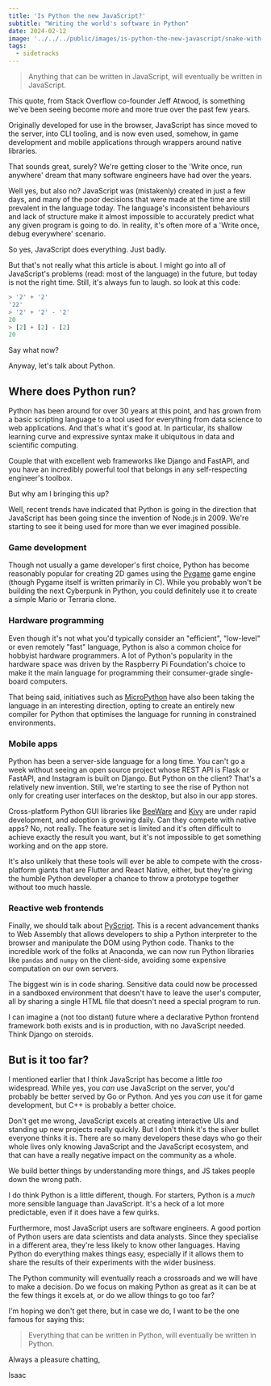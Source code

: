 ```yaml
---
title: 'Is Python the new JavaScript?'
subtitle: "Writing the world's software in Python"
date: 2024-02-12
image: '../../../public/images/is-python-the-new-javascript/snake-with-laptop.webp'
tags:
  - sidetracks
---
```


> Anything that can be written in JavaScript, will eventually be written in JavaScript.

This quote, from Stack Overflow co-founder Jeff Atwood, is something we've been seeing become more and more true over the past few years.

Originally developed for use in the browser, JavaScript has since moved to the server, into CLI tooling, and is now even used, somehow, in game development and mobile applications through wrappers around native libraries.

That sounds great, surely? We're getting closer to the 'Write once, run anywhere' dream that many software engineers have had over the years.

Well yes, but also no? JavaScript was (mistakenly) created in just a few days, and many of the poor decisions that were made at the time are still prevalent in the language today. The language's inconsistent behaviours and lack of structure make it almost impossible to accurately predict what any given program is going to do. In reality, it's often more of a 'Write once, debug everywhere' scenario.

So yes, JavaScript does everything. Just badly.

But that's not really what this article is about. I might go into all of JavaScript's problems (read: most of the language) in the future, but today is not the right time. Still, it's always fun to laugh. so look at this code:

```js
> '2' + '2'
'22'
> '2' + '2' - '2'
20
> [2] + [2] - [2]
20
```

Say what now?

Anyway, let's talk about Python.

## Where does Python run?

Python has been around for over 30 years at this point, and has grown from a basic scripting language to a tool used for everything from data science to web applications. And that's what it's good at. In particular, its shallow learning curve and expressive syntax make it ubiquitous in data and scientific computing.

Couple that with excellent web frameworks like Django and FastAPI, and you have an incredibly powerful tool that belongs in any self-respecting engineer's toolbox.

But why am I bringing this up?

Well, recent trends have indicated that Python is going in the direction that JavaScript has been going since the invention of Node.js in 2009. We're starting to see it being used for more than we ever imagined possible.

### Game development

Though not usually a game developer's first choice, Python has become reasonably popular for creating 2D games using the [Pygame](pygame.org) game engine (though Pygame itself is written primarily in C). While you probably won't be building the next Cyberpunk in Python, you could definitely use it to create a simple Mario or Terraria clone.

### Hardware programming

Even though it's not what you'd typically consider an "efficient", "low-level" or even remotely "fast" language, Python is also a common choice for hobbyist hardware programmers. A lot of Python's popularity in the hardware space was driven by the Raspberry Pi Foundation's choice to make it the main language for programming their consumer-grade single-board computers.

That being said, initiatives such as [MicroPython](https://micropython.org/) have also been taking the language in an interesting direction, opting to create an entirely new compiler for Python that optimises the language for running in constrained environments.

### Mobile apps

Python has been a server-side language for a long time. You can't go a week without seeing an open source project whose REST API is Flask or FastAPI, and Instagram is built on Django. But Python on the client? That's a relatively new invention. Still, we're starting to see the rise of Python not only for creating user interfaces on the desktop, but also in our app stores.

Cross-platform Python GUI libraries like [BeeWare](https://beeware.org) and [Kivy](kivy.org) are under rapid development, and adoption is growing daily. Can they compete with native apps? No, not really. The feature set is limited and it's often difficult to achieve exactly the result you want, but it's not impossible to get something working and on the app store.

It's also unlikely that these tools will ever be able to compete with the cross-platform giants that are Flutter and React Native, either, but they're giving the humble Python developer a chance to throw a prototype together without too much hassle.

### Reactive web frontends

Finally, we should talk about [PyScript](pyscript.net). This is a recent advancement thanks to Web Assembly that allows developers to ship a Python interpreter to the browser and manipulate the DOM using Python code. Thanks to the incredible work of the folks at Anaconda, we can now run Python libraries like `pandas` and `numpy` on the client-side, avoiding some expensive computation on our own servers.

The biggest win is in code sharing. Sensitive data could now be processed in a sandboxed environment that doesn't have to leave the user's computer, all by sharing a single HTML file that doesn't need a special program to run.

I can imagine a (not too distant) future where a declarative Python frontend framework both exists and is in production, with no JavaScript needed. Think Django on steroids.

## But is it too far?

I mentioned earlier that I think JavaScript has become a little _too_ widespread. While yes, you _can_ use JavaScript on the server, you'd probably be better served by Go or Python. And yes you _can_ use it for game development, but C++ is probably a better choice.

Don't get me wrong, JavaScript excels at creating interactive UIs and standing up new projects really quickly. But I don't think it's the silver bullet everyone thinks it is. There are so many developers these days who go their whole lives only knowing JavaScript and the JavaScript ecosystem, and that can have a really negative impact on the community as a whole.

We build better things by understanding more things, and JS takes people down the wrong path.

I do think Python is a little different, though. For starters, Python is a _much_ more sensible language than JavaScript. It's a heck of a lot more predictable, even if it does have a few quirks.

Furthermore, most JavaScript users are software engineers. A good portion of Python users are data scientists and data analysts. Since they specialise in a different area, they're less likely to know other languages. Having Python do everything makes things easy, especially if it allows them to share the results of their experiments with the wider business.

The Python community will eventually reach a crossroads and we will have to make a decision. Do we focus on making Python as great as it can be at the few things it excels at, or do we allow things to go too far?

I'm hoping we don't get there, but in case we do, I want to be the one famous for saying this:

> Everything that can be written in Python, will eventually be written in Python.

Always a pleasure chatting,

Isaac
